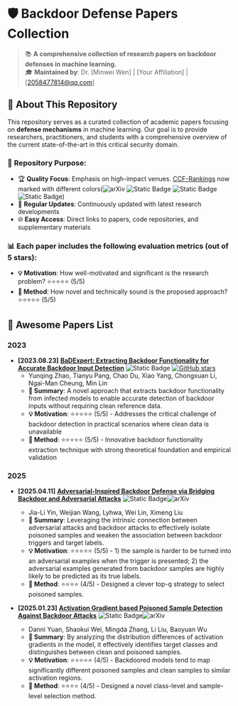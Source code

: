 # 🛡️ Backdoor Defense Papers Collection

> 📚 **A comprehensive collection of research papers on backdoor defenses in machine learning.**  
> 🎓 **Maintained by**: Dr. [Minwei Wen] | [Your Affiliation] | [2058477814@qq.com]

## 📖 About This Repository

This repository serves as a curated collection of academic papers focusing on **defense mechanisms** in machine learning. Our goal is to provide researchers, practitioners, and students with a comprehensive overview of the current state-of-the-art in this critical security domain.


### 🎯 **Repository Purpose:**
- 🏆 **Quality Focus**: Emphasis on high-impact venues. [CCF-Rankings](https://www.ccf.org.cn/en/About_CCF/Media_Center/) now marked with different colors(![arXiv](https://img.shields.io/badge/CCF_A-dc3545) ![Static Badge](https://img.shields.io/badge/CCF_B-ffc107) ![Static Badge](https://img.shields.io/badge/CCF_C-28a745) ![Static Badge](https://img.shields.io/badge/CCF_None-6c757d))
- 🔄 **Regular Updates**: Continuously updated with latest research developments
- 🌐 **Easy Access**: Direct links to papers, code repositories, and supplementary materials

### 📊 **Each paper includes the following evaluation metrics (out of 5 stars):**
- **💡 Motivation**: How well-motivated and significant is the research problem? ⭐⭐⭐⭐⭐ (5/5)
- **🔧 Method**: How novel and technically sound is the proposed approach? ⭐⭐⭐⭐⭐ (5/5)

<h2 id="awesome-papers"> 👑 Awesome Papers List </h2>

<h3 id="attacks"> 2023 </h3>

* **[2023.08.23]** **[BaDExpert: Extracting Backdoor Functionality for Accurate Backdoor Input Detection](https://openreview.net/forum?id=s56xikpD92)** ![Static Badge](https://img.shields.io/badge/ICLR'24-6c757d) [![GitHub stars](https://img.shields.io/github/stars/vtu81/backdoor-toolbox?style=social)]([https://github.com/yunqing-me/AttackVLM](https://github.com/vtu81/backdoor-toolbox)) 
  * Yunqing Zhao, Tianyu Pang, Chao Du, Xiao Yang, Chongxuan Li, Ngai-Man Cheung, Min Lin
  * **📝 Summary**: A novel approach that extracts backdoor functionality from infected models to enable accurate detection of backdoor inputs without requiring clean reference data.
  * **💡 Motivation**: ⭐⭐⭐⭐⭐ (5/5) - Addresses the critical challenge of backdoor detection in practical scenarios where clean data is unavailable
  * **🔧 Method**: ⭐⭐⭐⭐⭐ (5/5) - Innovative backdoor functionality extraction technique with strong theoretical foundation and empirical validation

<h3 id="attacks"> 2025 </h3>

* **[2025.04.11]** **[Adversarial-Inspired Backdoor Defense via Bridging Backdoor and Adversarial Attacks](https://ojs.aaai.org/index.php/AAAI/article/view/33030)** ![Static Badge](https://img.shields.io/badge/AAAI'25-6c757d)![arXiv](https://img.shields.io/badge/CCF_A-dc3545)
  * Jia-Li Yin, Weijian Wang, Lyhwa, Wei Lin, Ximeng Liu
  * **📝 Summary**: Leveraging the intrinsic connection between adversarial attacks and backdoor attacks to effectively isolate poisoned samples and weaken the association between backdoor triggers and target labels.
  * **💡 Motivation**: ⭐⭐⭐⭐⭐ (5/5) - 1) the sample is harder to be turned into an adversarial examples when the trigger is presented; 2) the adversarial examples generated from backdoor samples are highly likely to be predicted as its true labels.
  * **🔧 Method**: ⭐⭐⭐⭐ (4/5) - Designed a clever top-q strategy to select poisoned samples.

* **[2025.01.23]** **[Activation Gradient based Poisoned Sample Detection Against Backdoor Attacks](https://openreview.net/forum?id=VNMJfBBUd5)** ![Static Badge](https://img.shields.io/badge/ICLR'25-6c757d)![arXiv](https://img.shields.io/badge/CCF_A-dc3545)
  * Danni Yuan, Shaokui Wei, Mingda Zhang, Li Liu, Baoyuan Wu
  * **📝 Summary**: By analyzing the distribution differences of activation gradients in the model, it effectively identifies target classes and distinguishes between clean and poisoned samples.
  * **💡 Motivation**: ⭐⭐⭐⭐⭐ (4/5) - Backdoored models tend to map significantly different poisoned samples and clean samples to similar activation regions.
  * **🔧 Method**: ⭐⭐⭐⭐ (4/5) - Designed a novel class-level and sample-level selection method.
